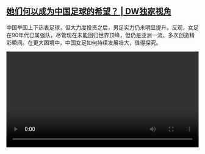 <!--1689599825000-->
[她们何以成为中国足球的希望？ | DW独家视角](https://www.dw.com/zh/%E5%A5%B9%E4%BB%AC%E4%BD%95%E4%BB%A5%E6%88%90%E4%B8%BA%E4%B8%AD%E5%9B%BD%E8%B6%B3%E7%90%83%E7%9A%84%E5%B8%8C%E6%9C%9B%EF%BC%9F%20|%20DW%E7%8B%AC%E5%AE%B6%E8%A7%86%E8%A7%92/a-66255155)
------

<p>中国举国上下热衷足球，但大力度投资之后，男足实力仍未明显提升。反观，女足在90年代已属强队，尽管现在未能回归世界顶峰，但仍是亚洲一流，多次创造精彩瞬间。在更大困境中，中国女足如何持续发展壮大，值得探究。</small></p><video src="https://tvdownloaddw-a.akamaihd.net/dwtv_video/flv/vdt_zh/2023/bchi230717_001_wvcnwomenftb_01r_AVC_1280x720.mp4" controls style="width:100%"></video>
